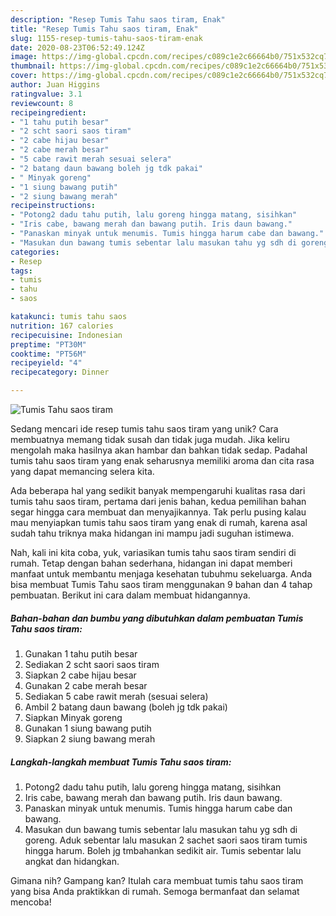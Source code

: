 ```yaml
---
description: "Resep Tumis Tahu saos tiram, Enak"
title: "Resep Tumis Tahu saos tiram, Enak"
slug: 1155-resep-tumis-tahu-saos-tiram-enak
date: 2020-08-23T06:52:49.124Z
image: https://img-global.cpcdn.com/recipes/c089c1e2c66664b0/751x532cq70/tumis-tahu-saos-tiram-foto-resep-utama.jpg
thumbnail: https://img-global.cpcdn.com/recipes/c089c1e2c66664b0/751x532cq70/tumis-tahu-saos-tiram-foto-resep-utama.jpg
cover: https://img-global.cpcdn.com/recipes/c089c1e2c66664b0/751x532cq70/tumis-tahu-saos-tiram-foto-resep-utama.jpg
author: Juan Higgins
ratingvalue: 3.1
reviewcount: 8
recipeingredient:
- "1 tahu putih besar"
- "2 scht saori saos tiram"
- "2 cabe hijau besar"
- "2 cabe merah besar"
- "5 cabe rawit merah sesuai selera"
- "2 batang daun bawang boleh jg tdk pakai"
- " Minyak goreng"
- "1 siung bawang putih"
- "2 siung bawang merah"
recipeinstructions:
- "Potong2 dadu tahu putih, lalu goreng hingga matang, sisihkan"
- "Iris cabe, bawang merah dan bawang putih. Iris daun bawang."
- "Panaskan minyak untuk menumis. Tumis hingga harum cabe dan bawang."
- "Masukan dun bawang tumis sebentar lalu masukan tahu yg sdh di goreng. Aduk sebentar lalu masukan 2 sachet saori saos tiram tumis hingga harum. Boleh jg tmbahankan sedikit air. Tumis sebentar lalu angkat dan hidangkan."
categories:
- Resep
tags:
- tumis
- tahu
- saos

katakunci: tumis tahu saos 
nutrition: 167 calories
recipecuisine: Indonesian
preptime: "PT30M"
cooktime: "PT56M"
recipeyield: "4"
recipecategory: Dinner

---
```



![Tumis Tahu saos tiram](https://img-global.cpcdn.com/recipes/c089c1e2c66664b0/751x532cq70/tumis-tahu-saos-tiram-foto-resep-utama.jpg)

Sedang mencari ide resep tumis tahu saos tiram yang unik? Cara membuatnya memang tidak susah dan tidak juga mudah. Jika keliru mengolah maka hasilnya akan hambar dan bahkan tidak sedap. Padahal tumis tahu saos tiram yang enak seharusnya memiliki aroma dan cita rasa yang dapat memancing selera kita.



Ada beberapa hal yang sedikit banyak mempengaruhi kualitas rasa dari tumis tahu saos tiram, pertama dari jenis bahan, kedua pemilihan bahan segar hingga cara membuat dan menyajikannya. Tak perlu pusing kalau mau menyiapkan tumis tahu saos tiram yang enak di rumah, karena asal sudah tahu triknya maka hidangan ini mampu jadi suguhan istimewa.


Nah, kali ini kita coba, yuk, variasikan tumis tahu saos tiram sendiri di rumah. Tetap dengan bahan sederhana, hidangan ini dapat memberi manfaat untuk membantu menjaga kesehatan tubuhmu sekeluarga. Anda bisa membuat Tumis Tahu saos tiram menggunakan 9 bahan dan 4 tahap pembuatan. Berikut ini cara dalam membuat hidangannya.

<!--inarticleads1-->

##### Bahan-bahan dan bumbu yang dibutuhkan dalam pembuatan Tumis Tahu saos tiram:

1. Gunakan 1 tahu putih besar
1. Sediakan 2 scht saori saos tiram
1. Siapkan 2 cabe hijau besar
1. Gunakan 2 cabe merah besar
1. Sediakan 5 cabe rawit merah (sesuai selera)
1. Ambil 2 batang daun bawang (boleh jg tdk pakai)
1. Siapkan  Minyak goreng
1. Gunakan 1 siung bawang putih
1. Siapkan 2 siung bawang merah




<!--inarticleads2-->

##### Langkah-langkah membuat Tumis Tahu saos tiram:

1. Potong2 dadu tahu putih, lalu goreng hingga matang, sisihkan
1. Iris cabe, bawang merah dan bawang putih. Iris daun bawang.
1. Panaskan minyak untuk menumis. Tumis hingga harum cabe dan bawang.
1. Masukan dun bawang tumis sebentar lalu masukan tahu yg sdh di goreng. Aduk sebentar lalu masukan 2 sachet saori saos tiram tumis hingga harum. Boleh jg tmbahankan sedikit air. Tumis sebentar lalu angkat dan hidangkan.




Gimana nih? Gampang kan? Itulah cara membuat tumis tahu saos tiram yang bisa Anda praktikkan di rumah. Semoga bermanfaat dan selamat mencoba!
